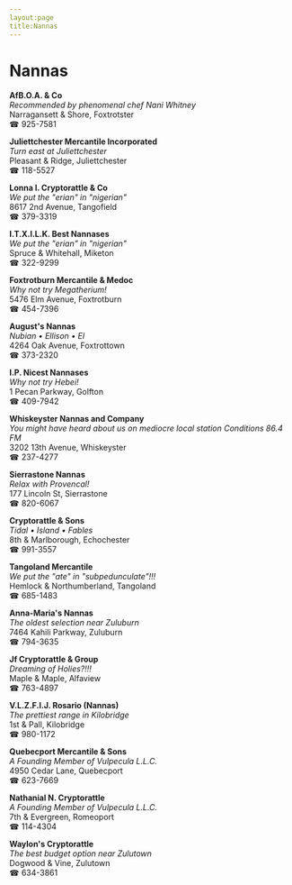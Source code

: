 ```yaml
---
layout:page
title:Nannas
---
```

# Nannas

**AfB.O.A. & Co**  
_Recommended by phenomenal chef Nani Whitney_  
Narragansett & Shore, Foxtrotster  
☎ 925-7581



**Juliettchester Mercantile Incorporated**  
_Turn east at Juliettchester_  
Pleasant & Ridge, Juliettchester  
☎ 118-5527



**Lonna I. Cryptorattle & Co**  
_We put the "erian" in "nigerian"_  
8617 2nd Avenue, Tangofield  
☎ 379-3319



**I.T.X.I.L.K. Best Nannases**  
_We put the "erian" in "nigerian"_  
Spruce & Whitehall, Miketon  
☎ 322-9299



**Foxtrotburn Mercantile & Medoc**  
_Why not try Megatherium!_  
5476 Elm Avenue, Foxtrotburn  
☎ 454-7396



**August's Nannas**  
_Nubian • Ellison • El_  
4264 Oak Avenue, Foxtrottown  
☎ 373-2320



**I.P. Nicest Nannases**  
_Why not try Hebei!_  
1 Pecan Parkway, Golfton  
☎ 409-7942



**Whiskeyster Nannas and Company**  
_You might have heard about us on mediocre local station Conditions 86.4 FM_  
3202 13th Avenue, Whiskeyster  
☎ 237-4277



**Sierrastone Nannas**  
_Relax with Provencal!_  
177 Lincoln St, Sierrastone  
☎ 820-6067



**Cryptorattle & Sons**  
_Tidal • Island • Fables_  
8th & Marlborough, Echochester  
☎ 991-3557



**Tangoland Mercantile**  
_We put the "ate" in "subpedunculate"!!!_  
Hemlock & Northumberland, Tangoland  
☎ 685-1483



**Anna-Maria's Nannas**  
_The oldest selection near Zuluburn_  
7464 Kahili Parkway, Zuluburn  
☎ 794-3635



**Jf Cryptorattle & Group**  
_Dreaming of Holies?!!!_  
Maple & Maple, Alfaview  
☎ 763-4897



**V.L.Z.F.I.J. Rosario (Nannas)**  
_The prettiest range in Kilobridge_  
1st & Pall, Kilobridge  
☎ 980-1172



**Quebecport Mercantile & Sons**  
_A Founding Member of Vulpecula L.L.C._  
4950 Cedar Lane, Quebecport  
☎ 623-7669



**Nathanial N. Cryptorattle**  
_A Founding Member of Vulpecula L.L.C._  
7th & Evergreen, Romeoport  
☎ 114-4304



**Waylon's Cryptorattle**  
_The best budget option near Zulutown_  
Dogwood & Vine, Zulutown  
☎ 634-3861



